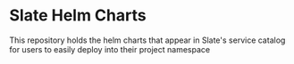 # Slate Helm Charts

This repository holds the helm charts that appear in Slate's service catalog for users to easily deploy into their project namespace

